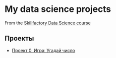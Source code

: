 # My data science projects
From the [Skillfactory Data Science course](https://skillfactory.ru/data-scientist)

## Проекты
* [Проект 0. Игра: Угадай число](https://github.com/Fedgun/IDE/blob/main/project_0)